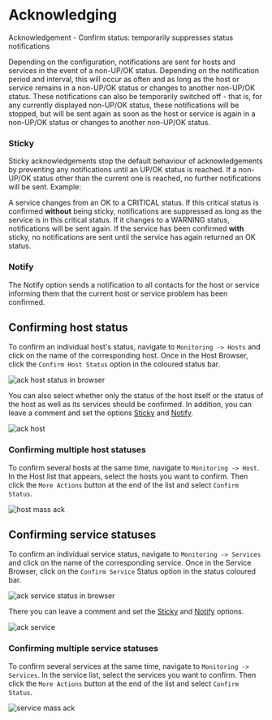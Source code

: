 # Acknowledging

Acknowledgement - Confirm status: temporarily suppresses status notifications

Depending on the configuration, notifications are sent for hosts and services in the event of a non-UP/OK status. Depending on the notification period and interval, this will occur as often and as long as the host or service remains in a non-UP/OK status or changes to another non-UP/OK status. These notifications can also be temporarily switched off - that is, for any currently displayed non-UP/OK status, these notifications will be stopped, but will be sent again as soon as the host or service is again in a non-UP/OK status or changes to another non-UP/OK status.

### Sticky

Sticky acknowledgements stop the default behaviour of acknowledgements by preventing any notifications until an UP/OK status is reached. If a non-UP/OK status other than the current one is reached, no further notifications will be sent.
Example:

A service changes from an OK to a CRITICAL status. If this critical status is confirmed **without** being sticky, notifications are suppressed as long as the service is in this critical status. If it changes to a WARNING status, notifications will be sent again. If the service has been confirmed **with** sticky, no notifications are sent until the service has again returned an OK status.

### Notify

The Notify option sends a notification to all contacts for the host or service informing them that the current host or service problem has been confirmed.

## Confirming host status

To confirm an individual host's status, navigate to `Monitoring -> Hosts` and click on the name of the corresponding host. Once in the Host Browser, click the `Confirm Host Status` option in the coloured status bar.

![ack host status in browser](/images/hostbrowser-ackstatus.png)

You can also select whether only the status of the host itself or the status of the host as well as its services should be confirmed. In addition, you can leave a comment and set the options [Sticky](#klebrig-sticky) and [Notify](#notify).

![ack host](/images/ackhost.png)

### Confirming multiple host statuses

To confirm several hosts at the same time, navigate to `Monitoring -> Host`. In the Host list that appears, select the hosts you want to confirm. Then click the `More Actions` button at the end of the list and select `Confirm Status`.

![host mass ack](/images/host-mass-ack.png)

## Confirming service statuses

To confirm an individual service status, navigate to `Monitoring -> Services` and click on the name of the corresponding service. Once in the Service Browser, click on the `Confirm Service` Status option in the status coloured bar.

![ack service status in browser](/images/servicebrowser-ackstatus.png)

There you can leave a comment and set the [Sticky](#sticky) and [Notify](#notify) options.

![ack service](/images/ackservice.png)

### Confirming multiple service statuses

To confirm several services at the same time, navigate to `Monitoring -> Services`. In the service list, select the services you want to confirm. Then click the `More Actions` button at the end of the list and select `Confirm Status`.

![service mass ack](/images/service-mass-ack.png)
